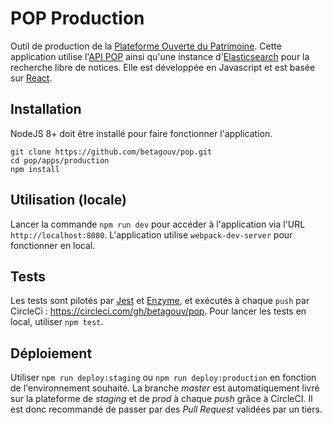 # POP Production

Outil de production de la [Plateforme Ouverte du Patrimoine](https://pop.culture.gouv.fr/). Cette application utilise l'[API POP](https://github.com/betagouv/pop/tree/master/apps/api) ainsi qu'une instance d'[Elasticsearch](https://www.elastic.co/fr/products/elasticsearch) pour la recherche libre de notices. Elle est développée en Javascript et est basée sur [React](https://reactjs.org/).

## Installation

NodeJS 8+ doit être installé pour faire fonctionner l'application.

```
git clone https://github.com/betagouv/pop.git
cd pop/apps/production
npm install
```

## Utilisation (locale)

Lancer la commande `npm run dev` pour accéder à l'application via l'URL `http://localhost:8080`. L'application utilise `webpack-dev-server` pour fonctionner en local.

## Tests

Les tests sont pilotés par [Jest](https://jestjs.io/) et [Enzyme](http://airbnb.io/enzyme/), et exécutés à chaque `push` par CircleCi : https://circleci.com/gh/betagouv/pop. Pour lancer les tests en local, utiliser `npm test`.

## Déploiement

Utiliser `npm run deploy:staging` ou `npm run deploy:production` en fonction de l'environnement souhaité. 
La branche _master_ est automatiquement livré sur la plateforme de _staging_ et de _prod_ à chaque _push_ grâce à CircleCI. Il est donc recommandé de passer par des _Pull Request_ validées par un tiers.


